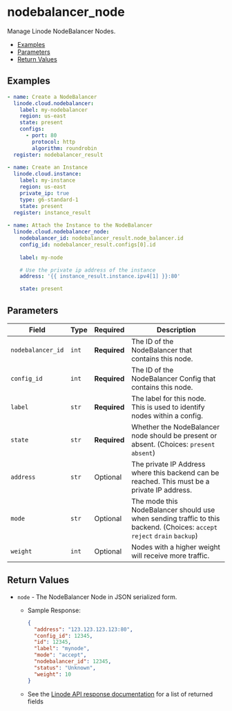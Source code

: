 # nodebalancer_node

Manage Linode NodeBalancer Nodes.


- [Examples](#examples)
- [Parameters](#parameters)
- [Return Values](#return-values)

## Examples

```yaml
- name: Create a NodeBalancer
  linode.cloud.nodebalancer:
    label: my-nodebalancer
    region: us-east
    state: present
    configs:
      - port: 80
        protocol: http
        algorithm: roundrobin
  register: nodebalancer_result
        
- name: Create an Instance
  linode.cloud.instance:
    label: my-instance
    region: us-east
    private_ip: true
    type: g6-standard-1
    state: present
  register: instance_result
    
- name: Attach the Instance to the NodeBalancer
  linode.cloud.nodebalancer_node:
    nodebalancer_id: nodebalancer_result.node_balancer.id
    config_id: nodebalancer_result.configs[0].id
    
    label: my-node

    # Use the private ip address of the instance
    address: '{{ instance_result.instance.ipv4[1] }}:80'

    state: present
```









## Parameters

| Field     | Type | Required | Description                                                                  |
|-----------|------|----------|------------------------------------------------------------------------------|
| `nodebalancer_id` | `int` | **Required** | The ID of the NodeBalancer that contains this node.   |
| `config_id` | `int` | **Required** | The ID of the NodeBalancer Config that contains this node.   |
| `label` | `str` | **Required** | The label for this node. This is used to identify nodes within a config.   |
| `state` | `str` | **Required** | Whether the NodeBalancer node should be present or absent.  (Choices:  `present` `absent`) |
| `address` | `str` | Optional | The private IP Address where this backend can be reached. This must be a private IP address.   |
| `mode` | `str` | Optional | The mode this NodeBalancer should use when sending traffic to this backend.  (Choices:  `accept` `reject` `drain` `backup`) |
| `weight` | `int` | Optional | Nodes with a higher weight will receive more traffic.   |





## Return Values

- `node` - The NodeBalancer Node in JSON serialized form.

    - Sample Response:
        ```json
        {
          "address": "123.123.123.123:80",
          "config_id": 12345,
          "id": 12345,
          "label": "mynode",
          "mode": "accept",
          "nodebalancer_id": 12345,
          "status": "Unknown",
          "weight": 10
        }
        ```
    - See the [Linode API response documentation](https://www.linode.com/docs/api/nodebalancers/#node-view__responses) for a list of returned fields


